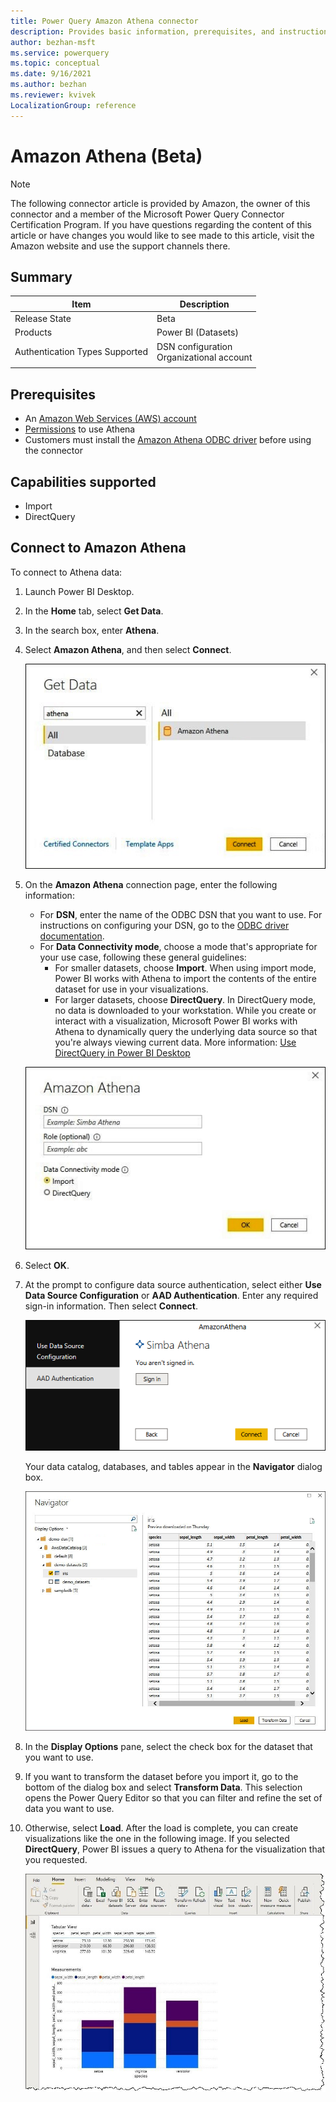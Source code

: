 ```yaml
---
title: Power Query Amazon Athena connector
description: Provides basic information, prerequisites, and instructions on how to connect to Amazon Athena
author: bezhan-msft
ms.service: powerquery
ms.topic: conceptual
ms.date: 9/16/2021
ms.author: bezhan
ms.reviewer: kvivek
LocalizationGroup: reference
---
```


# Amazon Athena (Beta)

>[!Note]
>The following connector article is provided by Amazon, the owner of this connector and a member of the Microsoft Power Query Connector Certification Program. If you have questions regarding the content of this article or have changes you would like to see made to this article, visit the Amazon website and use the support channels there.

## Summary

| Item | Description |
| ---- | ----------- |
| Release State | Beta |
| Products | Power BI (Datasets) |
| Authentication Types Supported | DSN configuration <br /> Organizational account |
| | |

## Prerequisites

* An [Amazon Web Services (AWS) account](https://aws.amazon.com/)
* [Permissions](https://docs.aws.amazon.com/athena/latest/ug/policy-actions.html) to use Athena
* Customers must install the [Amazon Athena ODBC driver](https://docs.aws.amazon.com/athena/latest/ug/connect-with-odbc.html) before using the connector

## Capabilities supported

* Import
* DirectQuery

## Connect to Amazon Athena

To connect to Athena data:

1. Launch Power BI Desktop.

2. In the **Home** tab, select **Get Data**.

3. In the search box, enter **Athena**.

4. Select **Amazon Athena**, and then select **Connect**.

    ![Select Amazon Athena](./media/amazon-athena/amazon-athena-1.png)

5. On the **Amazon Athena** connection page, enter the following information:

    * For **DSN**, enter the name of the ODBC DSN that you want to use. For instructions on configuring your DSN, go to the [ODBC driver documentation](https://docs.aws.amazon.com/athena/latest/ug/connect-with-odbc.html#connect-with-odbc-driver-documentation).
    * For **Data Connectivity mode**, choose a mode that's appropriate for your use case, following these general guidelines:
        * For smaller datasets, choose **Import**. When using import mode, Power BI works with Athena to import the contents of the entire dataset for use in your visualizations.
        * For larger datasets, choose **DirectQuery**. In DirectQuery mode, no data is downloaded to your workstation. While you create or interact with a visualization, Microsoft Power BI works with Athena to dynamically query the underlying data source so that you're always viewing current data. More information: [Use DirectQuery in Power BI Desktop](/power-bi/connect-data/desktop-use-directquery)

    ![Enter connection information](./media/amazon-athena/amazon-athena-2.png)

6. Select **OK**.

7. At the prompt to configure data source authentication, select either **Use Data Source Configuration** or **AAD Authentication**. Enter any required sign-in information. Then select **Connect**.

    ![Choose an authentication method](./media/amazon-athena/amazon-athena-3.png)

    Your data catalog, databases, and tables appear in the **Navigator** dialog box.

    ![The Navigator dialog box shows your data](./media/amazon-athena/amazon-athena-4.png)

8. In the **Display Options** pane, select the check box for the dataset that you want to use.

9. If you want to transform the dataset before you import it, go to the bottom of the dialog box and select **Transform Data**. This selection opens the Power Query Editor so that you can filter and refine the set of data you want to use.

10. Otherwise, select **Load**. After the load is complete, you can create visualizations like the one in the following image. If you selected **DirectQuery**, Power BI issues a query to Athena for the visualization that you requested.

    ![A sample data visualization](./media/amazon-athena/amazon-athena-5.png)
